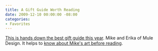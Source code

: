 ```yaml
---
title: A Gift Guide Worth Reading
date: 2009-12-10 00:00:00 -08:00
categories:
- Favorites
---
```


<p><a href="http://www.20x200.com/gift-guide/mike-monteiro/index.html">This is hands down the best gift guide this year</a>. Mike and Erika of Mule Design. It helps to <a href="http://www.20x200.com/artists/mike-monteiro.html">know about Mike's art before reading</a>.</p>

